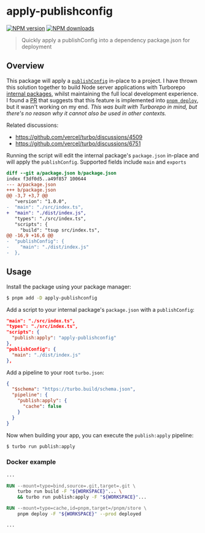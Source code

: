 # apply-publishconfig

[![NPM version](https://img.shields.io/npm/v/apply-publishconfig.svg?style=flat)](https://npmjs.org/package/apply-publishconfig)
[![NPM downloads](https://img.shields.io/npm/dm/apply-publishconfig.svg?style=flat)](https://npmjs.org/package/apply-publishconfig)

> Quickly apply a publishConfig into a dependency package.json for deployment

## Overview

This package will apply a [`publishConfig`](https://docs.npmjs.com/cli/v10/configuring-npm/package-json#publishconfig) in-place to a project. I have thrown this solution together to build Node server applications with Turborepo [internal packages](https://turbo.build/repo/docs/handbook/sharing-code/internal-packages), whilst maintaining the full local development experience. I found a [PR](https://github.com/pnpm/pnpm/pull/6943) that suggests that this feature is implemented into [`pnpm deploy`](https://pnpm.io/cli/deploy), but it wasn't working on my end. _This was built with Turborepo in mind, but there's no reason why it cannot also be used in other contexts._

Related discussions:

- https://github.com/vercel/turbo/discussions/4509
- https://github.com/vercel/turbo/discussions/6751

Running the script will edit the internal package's `package.json` in-place and will apply the `publishConfig`. Supported fields include `main` and `exports`

```diff
diff --git a/package.json b/package.json
index f3df0d5..a49f857 100644
--- a/package.json
+++ b/package.json
@@ -3,7 +3,7 @@
   "version": "1.0.0",
-  "main": "./src/index.ts",
+  "main": "./dist/index.js",
   "types": "./src/index.ts",
   "scripts": {
     "build": "tsup src/index.ts",
@@ -16,9 +16,6 @@
-  "publishConfig": {
-    "main": "./dist/index.js"
-  },
```

## Usage

Install the package using your package manager:

```bash
$ pnpm add -D apply-publishconfig
```

Add a script to your internal package's `package.json` with a `publishConfig`:

```json
"main": "./src/index.ts",
"types": "./src/index.ts",
"scripts": {
  "publish:apply": "apply-publishconfig"
},
"publishConfig": {
  "main": "./dist/index.js"
},
```

Add a pipeline to your root `turbo.json`:

```json
{
  "$schema": "https://turbo.build/schema.json",
  "pipeline": {
    "publish:apply": {
      "cache": false
    }
  }
}
```

Now when building your app, you can execute the `publish:apply` pipeline:

```bash
$ turbo run publish:apply
```

### Docker example

```dockerfile
...

RUN --mount=type=bind,source=.git,target=.git \
    turbo run build -F "${WORKSPACE}"... \
    && turbo run publish:apply -F "${WORKSPACE}"...

RUN --mount=type=cache,id=pnpm,target=/pnpm/store \
    pnpm deploy -F "${WORKSPACE}" --prod deployed

...
```

